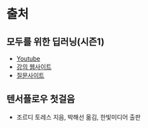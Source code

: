 # 출처 

## 모두를 위한 딥러닝(시즌1)
* [Youtube](https://www.youtube.com/watch?v=BS6O0zOGX4E&list=PLlMkM4tgfjnLSOjrEJN31gZATbcj_MpUm)
* [강의 웹사이트](http://hunkim.github.io/ml/)
* [질문사이트](http://qna.iamprogrammer.io/c/dev/ml)

## 텐서플로우 첫걸음 
* 조르디 토레스 지음, 박해선 옮김, 한빛미디어 출판





